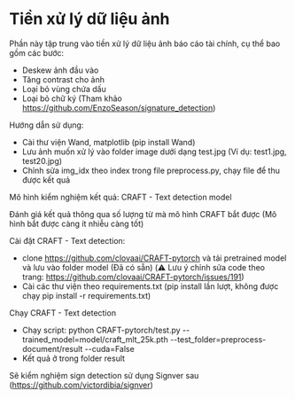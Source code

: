 # Tiền xử lý dữ liệu ảnh

Phần này tập trung vào tiền xử lý dữ liệu ảnh báo cáo tài chính, cụ thể bao gồm các bước:
- Deskew ảnh đầu vào
- Tăng contrast cho ảnh
- Loại bỏ vùng chứa dấu
- Loại bỏ chữ ký (Tham khảo https://github.com/EnzoSeason/signature_detection)

Hướng dẫn sử dụng:
- Cài thư viện Wand, matplotlib (pip install Wand)
- Lưu ảnh muốn xử lý vào folder image dưới dạng test<index>.jpg (Ví dụ: test1.jpg, test20.jpg)
- Chỉnh sửa img_idx theo index trong file preprocess.py, chạy file để thu được kết quả

Mô hình kiểm nghiệm kết quả: CRAFT - Text detection model

Đánh giá kết quả thông qua số lượng từ mà mô hình CRAFT bắt được (Mô hình bắt được càng ít nhiễu càng tốt)

Cài đặt CRAFT - Text detection: 
- clone https://github.com/clovaai/CRAFT-pytorch và tải pretrained model và lưu vào folder model (Đã có sẵn) (⚠️ Lưu ý chỉnh sửa code theo trang: https://github.com/clovaai/CRAFT-pytorch/issues/191)
- Cài các thư viện theo requirements.txt (pip install lần lượt, không được chạy pip install -r requirements.txt)

Chạy CRAFT - Text detection
- Chạy script: python CRAFT-pytorch/test.py --trained_model=model/craft_mlt_25k.pth --test_folder=preprocess-document/result --cuda=False
- Kết quả ở trong folder result

Sẽ kiểm nghiệm sign detection sử dụng Signver sau (https://github.com/victordibia/signver)
